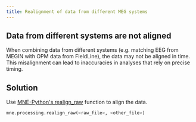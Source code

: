 ```yaml
---
title: Realignment of data from different MEG systems
---
```


## Data from different systems are not aligned

When combining data from different systems (e.g. matching EEG from MEGIN with OPM data from FieldLine), the data may not be aligned in time. This misalignment can lead to inaccuracies in analyses that rely on precise timing.

## Solution

Use [MNE-Python's realign_raw](https://mne.tools/stable/generated/mne.preprocessing.realign_raw.html) function to align the data.

```python
mne.processing.realign_raw(<raw_file>, <other_file>)
```